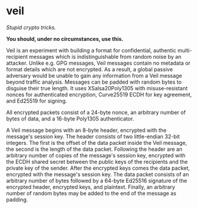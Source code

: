 # veil

_Stupid crypto tricks._

**You should, under no circumstances, use this.**

Veil is an experiment with building a format for confidential, authentic multi-recipient messages
which is indistinguishable from random noise by an attacker. Unlike e.g. GPG messages, Veil messages
contain no metadata or format details which are not encrypted. As a result, a global passive
adversary would be unable to gain any information from a Veil message beyond traffic analysis.
Messages can be padded with random bytes to disguise their true length. It uses XSalsa20Poly1305
with misuse-resistant nonces for authenticated encryption, Curve25519 ECDH for key agreement, and
Ed25519 for signing.

All encrypted packets consist of a 24-byte nonce, an arbitrary number of bytes of data, and a
16-byte Poly1305 authenticator.

A Veil message begins with an 8-byte header, encrypted with the message's session key. The header
consists of two little-endian 32-bit integers. The first is the offset of the data packet inside the
Veil message, the second is the length of the data packet. Following the header are an arbitrary
number of copies of the message's session key, encrypted with the ECDH shared secret between the
public keys of the recipients and the private key of the sender. After the encrypted keys comes the
data packet, encrypted with the message's session key. The data packet consists of an arbitrary
number of bytes followed by a 64-byte Ed25516 signature of the encrypted header, encrypted keys, and
plaintext. Finally, an arbitrary number of random bytes may be added to the end of the message as 
padding.
